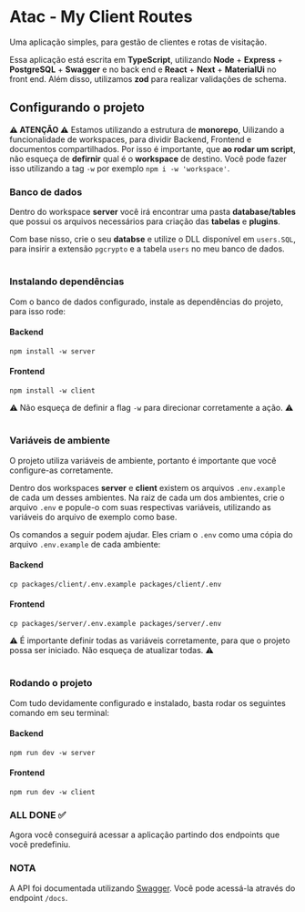 # Atac - My Client Routes
Uma aplicação simples, para gestão de clientes e rotas de visitação.

Essa aplicação está escrita em **TypeScript**, utilizando **Node** + **Express** + **PostgreSQL** + **Swagger** e no back end e **React** + **Next** + **MaterialUi** no front end. Além disso, utilizamos **zod** para realizar validações de schema.

## Configurando o projeto
**⚠️ ATENÇÃO ⚠️** Estamos utilizando a estrutura de **monorepo**, Uilizando a funcionalidade de workspaces, para dividir Backend, Frontend e documentos compartilhados. Por isso é importante, que **ao rodar um script**, não esqueça de **defirnir** qual é o **workspace** de destino. Você pode fazer isso utilizando a tag `-w` por exemplo `npm i -w 'workspace'`.

### Banco de dados
Dentro do workspace **server** você irá encontrar uma pasta **database/tables** que possui os arquivos necessários para criação das **tabelas** e **plugins**.

Com base nisso, crie o seu **databse** e utilize o DLL disponível em `users.SQL`, para insirir a extensão `pgcrypto` e a tabela `users` no meu banco de dados.

#
### Instalando dependências
Com o banco de dados configurado, instale as dependências do projeto, para isso rode:

####  Backend
```
npm install -w server
```
####  Frontend
```
npm install -w client
```

⚠️ Não esqueça de definir a flag `-w` para direcionar corretamente a ação. ⚠️

#
### Variáveis de ambiente
O projeto utiliza variáveis de ambiente, portanto é importante que você configure-as corretamente.

Dentro dos workspaces **server** e **client** existem os arquivos `.env.example` de cada um desses ambientes. Na raiz de cada um dos ambientes, crie o arquivo `.env` e popule-o com suas respectivas variáveis, utilizando as variáveis do arquivo de exemplo como base.

Os comandos a seguir podem ajudar. Eles criam o `.env` como uma cópia do arquivo `.env.example` de cada ambiente:
#### Backend
```
cp packages/client/.env.example packages/client/.env
```

#### Frontend
```
cp packages/server/.env.example packages/server/.env
```

⚠️ É importante definir todas as variáveis corretamente, para que o projeto possa ser iniciado. Não esqueça de atualizar todas. ⚠️
#
### Rodando o projeto
Com tudo devidamente configurado e instalado, basta rodar os seguintes comando em seu terminal:
#### Backend
``` 
npm run dev -w server
```

#### Frontend
```
npm run dev -w client
```

### ALL DONE ✅
Agora você conseguirá acessar a aplicação partindo dos endpoints que você predefiniu.

### NOTA
A API foi documentada utilizando [Swagger](https://swagger.io/). Você pode acessá-la através do endpoint `/docs`.